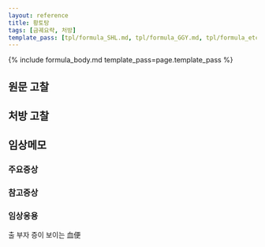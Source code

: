 ```yaml
---
layout: reference
title: 황토탕
tags: [금궤요략, 처방]
template_pass: [tpl/formula_SHL.md, tpl/formula_GGY.md, tpl/formula_etc.md]
---
```


{% include formula_body.md template_pass=page.template_pass %}

## 원문 고찰

## 처방 고찰



## 임상메모


### 주요증상



### 참고증상


### 임상응용

출 부자 증이 보이는 血便
